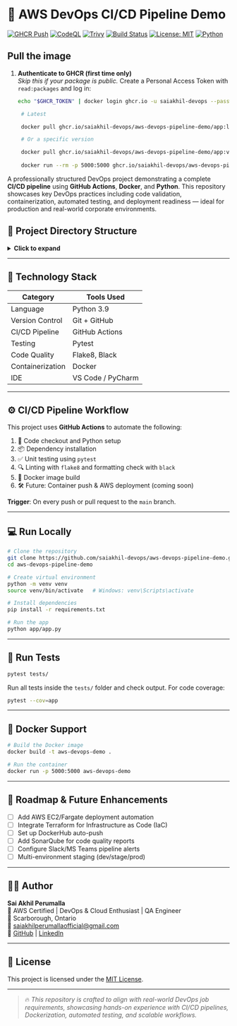 # 🚀 AWS DevOps CI/CD Pipeline Demo

[![GHCR Push](https://github.com/saiakhil-devops/aws-devops-pipeline-demo/actions/workflows/ghcr-push.yml/badge.svg?branch=main)](https://github.com/saiakhil-devops/aws-devops-pipeline-demo/actions/workflows/ghcr-push.yml)
[![CodeQL](https://github.com/saiakhil-devops/aws-devops-pipeline-demo/actions/workflows/codeql.yml/badge.svg?branch=main)](https://github.com/saiakhil-devops/aws-devops-pipeline-demo/actions/workflows/codeql.yml)
[![Trivy](https://github.com/saiakhil-devops/aws-devops-pipeline-demo/actions/workflows/trivy.yml/badge.svg?branch=main)](https://github.com/saiakhil-devops/aws-devops-pipeline-demo/actions/workflows/trivy.yml)
[![Build Status](https://github.com/saiakhil-devops/aws-devops-pipeline-demo/actions/workflows/main.yml/badge.svg?branch=main)](https://github.com/saiakhil-devops/aws-devops-pipeline-demo/actions)
[![License: MIT](https://img.shields.io/badge/License-MIT-yellow.svg)](LICENSE)
[![Python](https://img.shields.io/badge/python-3.9-blue.svg)](https://www.python.org/downloads/release/python-390/)

## Pull the image

1. **Authenticate to GHCR (first time only)**  
   *Skip this if your package is public.* Create a Personal Access Token with `read:packages` and log in:
   ```bash
   echo "$GHCR_TOKEN" | docker login ghcr.io -u saiakhil-devops --password-stdin
   
    # Latest
   
    docker pull ghcr.io/saiakhil-devops/aws-devops-pipeline-demo/app:latest

    # Or a specific version
   
    docker pull ghcr.io/saiakhil-devops/aws-devops-pipeline-demo/app:v0.1.0
    
    docker run --rm -p 5000:5000 ghcr.io/saiakhil-devops/aws-devops-pipeline-demo/app:latest

A professionally structured DevOps project demonstrating a complete **CI/CD pipeline** using **GitHub Actions**, **Docker**, and **Python**. This repository showcases key DevOps practices including code validation, containerization, automated testing, and deployment readiness — ideal for production and real-world corporate environments.

## 📁 Project Directory Structure

<details>
<summary><b>Click to expand</b></summary>

```text
aws-devops-pipeline-demo/
├─ app/                     # Python web application
│  └─ app.py
├─ tests/                   # Unit tests
│  └─ test_sample.py
├─ .github/
│  └─ workflows/
│     ├─ main.yml          # CI build & test
│     ├─ codeql.yml        # CodeQL static analysis
│     └─ trivy.yml         # Trivy image scan
├─ Dockerfile               # Docker image definition
├─ requirements.txt         # Python dependencies
└─ README.md                # Project documentation
```
</details> 

---

## 🧰 Technology Stack

| Category         | Tools Used                       |
|------------------|----------------------------------|
| Language         | Python 3.9                       |
| Version Control  | Git + GitHub                    |
| CI/CD Pipeline   | GitHub Actions                   |
| Testing          | Pytest                           |
| Code Quality     | Flake8, Black                    |
| Containerization | Docker                           |
| IDE              | VS Code / PyCharm                |

---

## ⚙️ CI/CD Pipeline Workflow

This project uses **GitHub Actions** to automate the following:

1. 🧾 Code checkout and Python setup  
2. 📦 Dependency installation  
3. ✅ Unit testing using `pytest`  
4. 🔍 Linting with `flake8` and formatting check with `black`  
5. 🐳 Docker image build  
6. 🛠️ Future: Container push & AWS deployment (coming soon)

**Trigger**: On every push or pull request to the `main` branch.

---

## 💻 Run Locally

```bash
# Clone the repository
git clone https://github.com/saiakhil-devops/aws-devops-pipeline-demo.git
cd aws-devops-pipeline-demo

# Create virtual environment
python -m venv venv
source venv/bin/activate   # Windows: venv\Scripts\activate

# Install dependencies
pip install -r requirements.txt

# Run the app
python app/app.py
```

---

## 🧪 Run Tests

```bash
pytest tests/
```

Run all tests inside the `tests/` folder and check output. For code coverage:

```bash
pytest --cov=app
```

---

## 🐳 Docker Support

```bash
# Build the Docker image
docker build -t aws-devops-demo .

# Run the container
docker run -p 5000:5000 aws-devops-demo
```

---

## 🚀 Roadmap & Future Enhancements

- [ ] Add AWS EC2/Fargate deployment automation
- [ ] Integrate Terraform for Infrastructure as Code (IaC)
- [ ] Set up DockerHub auto-push
- [ ] Add SonarQube for code quality reports
- [ ] Configure Slack/MS Teams pipeline alerts
- [ ] Multi-environment staging (dev/stage/prod)

---

## 👨‍💻 Author

**Sai Akhil Perumalla**  
🔹 AWS Certified | DevOps & Cloud Enthusiast | QA Engineer  
📍 Scarborough, Ontario  
📧 saiakhilperumallaofficial@gmail.com  
🔗 [GitHub](https://github.com/saiakhil-devops) | [LinkedIn](https://www.linkedin.com/in/sai-akhil-perumalla-0b473819b)

---

## 📄 License


This project is licensed under the [MIT License](LICENSE).

---

> 🔥 *This repository is crafted to align with real-world DevOps job requirements, showcasing hands-on experience with CI/CD pipelines, Dockerization, automated testing, and scalable workflows.*
